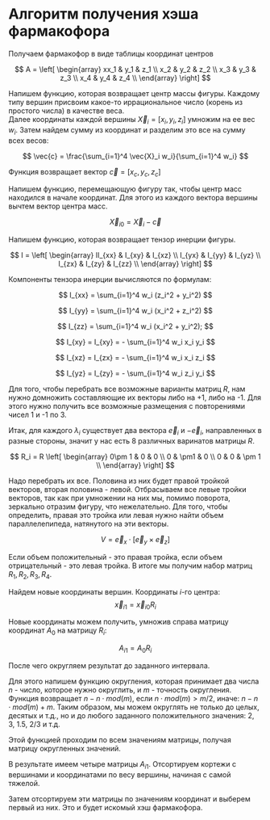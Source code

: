 # Алгоритм получения хэша фармакофора

Получаем фармакофор в виде таблицы координат центров 

$$
A =
\left[ \begin{array}
xx_1 & y_1 & z_1 \\
x_2 & y_2 & z_2 \\
x_3 & y_3 & z_3 \\
x_4 & y_4 & z_4 \\
\end{array} \right]
$$

Напишем функцию, которая возвращает центр массы фигуры. Каждому типу вершин присвоим какое-то иррациональное число (корень из простого числа) в качестве веса. <br />
Далее координаты каждой вершины $\vec{X}_i = [x_i, y_i, z_i]$ умножим на ее вес $w_i$. Затем найдем сумму из координат и разделим это все на сумму всех весов:

$$
\vec{c} = \frac{\sum_{i=1}^4 \vec{X}_i w_i}{\sum_{i=1}^4 w_i}
$$

Функция возвращает вектор $\vec{c} = [x_c, y_c, z_c]$

Напишем функцию, перемещающую фигуру так, чтобы центр масс находился в начале координат. Для этого из каждого вектора вершины вычтем вектор центра масс. 

$$
\vec{X}_{i0} = \vec{X}_i - \vec{c }
$$

Напишем функцию, которая возвращает тензор инерции фигуры. 

$$
I = \left[ \begin{array}
II_{xx} & I_{xy} & I_{xz} \\
I_{yx} & I_{yy} & I_{yz} \\
I_{zx} & I_{zy} & I_{zz} \\
\end{array} \right]
$$

Компоненты тензора инерции вычисляются по формулам:

$$
I_{xx} = \sum_{i=1}^4 w_i (z_i^2 + y_i^2)
$$

$$
I_{yy} = \sum_{i=1}^4 w_i (x_i^2 + z_i^2)
$$

$$
I_{zz} = \sum_{i=1}^4 w_i (x_i^2 + y_i^2); 
$$

$$
I_{xy} = I_{xy} = - \sum_{i=1}^4 w_i x_i y_i
$$

$$
I_{xz} = I_{zx} = - \sum_{i=1}^4 w_i x_i z_i
$$

$$
I_{yz} = I_{zy} = - \sum_{i=1}^4 w_i z_i y_i
$$

Для того, чтобы перебрать все возможные варианты матриц $R$,
нам нужно домножить составляющие их векторы либо на +1, либо на -1. 
Для этого нужно получить все возможные размещения с повторениями 
чисел 1 и -1 по 3.

Итак, для каждого $\lambda_i$ существует два вектора $\vec{e}_i$ и $-\vec{e}_i$, направленных в разные стороны, значит у нас есть 8 различных варинатов матрицы $R$. 

$$ R_i = R \left[ \begin{array}
0\pm 1 & 0 & 0 \\
0 & \pm1 & 0 \\
0 & 0 & \pm 1 \\
\end{array} \right]
$$

Надо перебрать их все. Половина из них будет правой тройкой векторов, вторая половина - левой. Отбрасываем все левые тройки векторов, так как при умножении на них мы, помимо поворота, зеркально отразим фигуру, что нежелательно. Для того, чтобы определить, правая это тройка или левая нужно найти объем параллелепипеда, натянутого на эти векторы.

$$
V = \vec{e}_x \cdot [\vec{e}_y \times \vec{e}_z]
$$

Если объем положительный - это правая тройка, если объем отрицательный - это левая тройка.
В итоге мы получим набор матриц $R_1, R_2, R_3, R_4$.

Найдем новые координаты вершин. Координаты $i$-го центра:
$$
\vec{x}_{i1} = \vec{x}_{i0} R_i
$$

Новые координаты можем получить, умножив справа матрицу координат $A_0$ на матрицу $R_i$:

$$
A_{i1} = A_0 R_i
$$

После чего округляем результат до заданного интервала.

Для этого напишем функцию округления, которая принимает два числа $n$ - число, которое нужно округлить,
и $m$ - точность округления. 
Функция возвращает $n - n \cdot mod(m)$, если $n \cdot mod(m) > m/2$, иначе: $n - n \cdot mod(m) + m$.
Таким образом, мы можем округлять не только до целых, десятых и т.д., но и до любого заданного положительного значения: 2, 3, 1.5, 2/3 и т.д.

Этой функцией проходим по всем значениям матрицы, получая матрицу округленных значений.

В результате имеем четыре матрицы $A_{i1}$. Отсортируем кортежи с вершинами и координатами по весу вершины, начиная с самой тяжелой.

Затем отсортируем эти матрицы по значениям координат и выберем первый из них. Это и будет искомый хэш фармакофора.
